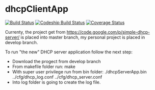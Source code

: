 dhcpClientApp
=========================

[![Build Status](https://travis-ci.org/ilm4zz4/dhcpServerApp.png)](https://travis-ci.org/ilm4zz4/dhcpServerApp)
[![Codeship Build Status](https://www.codeship.io/projects/876c9b00-9f67-0132-ef75-520a26f6f18f/status)](https://www.codeship.io/projects/65162) 
[![Coverage Status](https://coveralls.io/repos/ilm4zz4/dhcpServerApp/badge.png?branch=develop)](https://coveralls.io/r/ilm4zz4/dhcpServerApp?branch=develop)

 
Currenty, the project get from https://code.google.com/p/simple-dhcp-server/ is placed into master branch, my personal project is placed in develop branch.

To run "the new" DHCP server application follow the next step:

 - Download the progect from develop branch
 - From makefile folder run: make 
 - With super user privilege run from bin folder: ./dhcpServerApp.bin ../cfg/dhcp_log.conf  ../cfg/dhcp_server.conf 
 - Into log folder is going to create the log file. 



